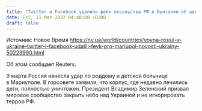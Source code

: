 ```yaml
---
title: "Twitter и Facebook удалили фейк посольства РФ в Британии об авиаударе по роддому в Мариуполе"
date: Fri, 11 Mar 2022 04:40:00 +0200
draft: false
---
```

Источник: Новое Время https://nv.ua/world/countries/voyna-rossii-v-ukraine-twitter-i-facebook-udalili-feyk-pro-mariupol-novosti-ukrainy-50223990.html


 Об этом сообщает Reuters.

9 марта Россия нанесла удар по роддому и детской больнице в Мариуполе. В горсовете заявили, что корпус, где недавно лечились дети, полностью уничтожен. Президент Владимир Зеленский призвал мировое сообщество закрыть небо над Украиной и не игнорировать террор РФ.
